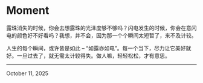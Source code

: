 # Moment

露珠消失的时候，你会去想露珠的光泽度够不够吗？闪电发生的时候，你会在意闪电的颜色好不好看吗？我想，并不会，因为那一个个瞬间太短暂了，来不及计较。

人生的每个瞬间，或许皆是如此 – “如露亦如电”。每一个当下，尽力让它美好就好。一旦过去了，就无需太计较得失。做人嘛，轻轻松松，才有意思。

---

October 11, 2025
